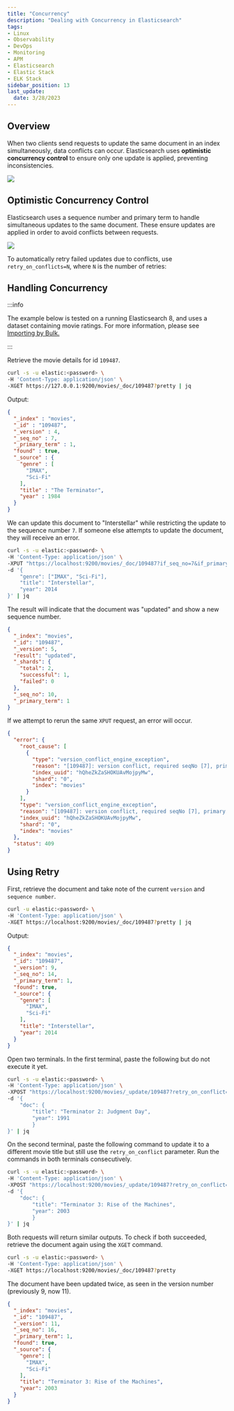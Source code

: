```yaml
---
title: "Concurrency"
description: "Dealing with Concurrency in Elasticsearch"
tags: 
- Linux
- Observability
- DevOps
- Monitoring 
- APM
- Elasticsearch
- Elastic Stack
- ELK Stack
sidebar_position: 13
last_update:
  date: 3/28/2023
---
```



## Overview 

When two clients send requests to update the same document in an index simultaneously, data conflicts can occur. Elasticsearch uses **optimistic concurrency control** to ensure only one update is applied, preventing inconsistencies.

![](/img/docs/12212024-es-dealing-with-concurrency.png)


## Optimistic Concurrency Control

Elasticsearch uses a sequence number and primary term to handle simultaneous updates to the same document. These ensure updates are applied in order to avoid conflicts between requests.  

![](/img/docs/12212024-es-dealing-with-concurrency-2.png)

To automatically retry failed updates due to conflicts, use `retry_on_conflicts=N`, where `N` is the number of retries:  

## Handling Concurrency 

:::info 

The example below is tested on a running Elasticsearch 8, and uses a dataset containing movie ratings. For more information, please see [Importing by Bulk.](/docs/018-Observability/020-Elastic-Stack/003-Mapping-and-indexing/012-Updating-Data.md#importing-by-bulk)

:::

Retrieve the movie details for id `109487`.

```bash
curl -s -u elastic:<password> \
-H 'Content-Type: application/json' \
-XGET https://127.0.0.1:9200/movies/_doc/109487?pretty | jq
```

Output:

```json
{
  "_index" : "movies",
  "_id" : "109487",
  "_version" : 4,
  "_seq_no" : 7,
  "_primary_term" : 1,
  "found" : true,
  "_source" : {
    "genre" : [
      "IMAX",
      "Sci-Fi"
    ],
    "title" : "The Terminator",
    "year" : 1984
  }
} 
```

We can update this document to "Interstellar" while restricting the update to the sequence number `7`. If someone else attempts to update the document, they will receive an error.

```bash
curl -s -u elastic:<password> \
-H 'Content-Type: application/json' \
-XPUT "https://localhost:9200/movies/_doc/109487?if_seq_no=7&if_primary_term=1" \
-d '{
    "genre": ["IMAX", "Sci-Fi"],
    "title": "Interstellar",
    "year": 2014
}' | jq
```

The result will indicate that the document was "updated" and show a new sequence number.

```json
{
  "_index": "movies",
  "_id": "109487",
  "_version": 5,
  "result": "updated",
  "_shards": {
    "total": 2,
    "successful": 1,
    "failed": 0
  },
  "_seq_no": 10,
  "_primary_term": 1
} 
```

If we attempt to rerun the same `XPUT` request, an error will occur.

```json
{
  "error": {
    "root_cause": [
      {
        "type": "version_conflict_engine_exception",
        "reason": "[109487]: version conflict, required seqNo [7], primary term [1]. current document has seqNo [10] and primary term [1]",
        "index_uuid": "hQheZkZaSHOKUAvMojpyMw",
        "shard": "0",
        "index": "movies"
      }
    ],
    "type": "version_conflict_engine_exception",
    "reason": "[109487]: version conflict, required seqNo [7], primary term [1]. current document has seqNo [10] and primary term [1]",
    "index_uuid": "hQheZkZaSHOKUAvMojpyMw",
    "shard": "0",
    "index": "movies"
  },
  "status": 409
} 
```

## Using Retry 

First, retrieve the document and take note of the current `version` and `sequence number`.

```bash
curl -u elastic:<password> \
-H 'Content-Type: application/json' \
-XGET https://localhost:9200/movies/_doc/109487?pretty | jq
```

Output:

```json 
{
  "_index": "movies",
  "_id": "109487",
  "_version": 9,
  "_seq_no": 14,
  "_primary_term": 1,
  "found": true,
  "_source": {
    "genre": [
      "IMAX",
      "Sci-Fi"
    ],
    "title": "Interstellar",
    "year": 2014
  }
}
```

Open two terminals. In the first terminal, paste the following but do not execute it yet.

```bash
curl -s -u elastic:<password> \
-H 'Content-Type: application/json' \
-XPOST "https://localhost:9200/movies/_update/109487?retry_on_conflict=5" \
-d '{
    "doc": {
        "title": "Terminator 2: Judgment Day",
        "year": 1991    
        }
}' | jq
```

On the second terminal, paste the following command to update it to a different movie title but still use the `retry_on_conflict` parameter. Run the commands in both terminals consecutively.


```bash
curl -s -u elastic:<password> \
-H 'Content-Type: application/json' \
-XPOST "https://localhost:9200/movies/_update/109487?retry_on_conflict=5" \
-d '{
    "doc": {
        "title": "Terminator 3: Rise of the Machines",
        "year": 2003    
        }
}' | jq
```

Both requests will return similar outputs. To check if both succeeded, retrieve the document again using the `XGET` command.

```bash
curl -s -u elastic:<password> \
-H 'Content-Type: application/json' \
-XGET https://localhost:9200/movies/_doc/109487?pretty
```

The document have been updated twice, as seen in the version number (previously 9, now 11).

```json
{
  "_index": "movies",
  "_id": "109487",
  "_version": 11,
  "_seq_no": 16,
  "_primary_term": 1,
  "found": true,
  "_source": {
    "genre": [
      "IMAX",
      "Sci-Fi"
    ],
    "title": "Terminator 3: Rise of the Machines",
    "year": 2003
  }
} 
```